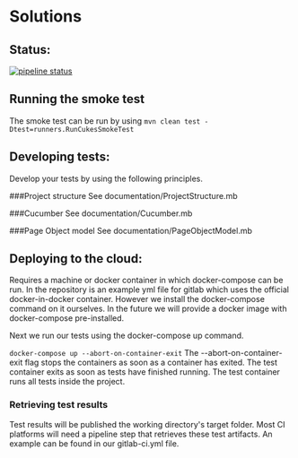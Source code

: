 # Solutions

## Status:
[![pipeline status](https://gitlab.com/valori/salute/java8_webdriver/badges/master/pipeline.svg)](https://gitlab.com/valori/salute/java8_webdriver/-/commits/master)

## Running the smoke test
The smoke test can be run by using `mvn clean test -Dtest=runners.RunCukesSmokeTest`

## Developing tests:
Develop your tests by using the following principles.

###Project structure
See documentation/ProjectStructure.mb

###Cucumber
See documentation/Cucumber.mb

###Page Object model
See documentation/PageObjectModel.mb

## Deploying to the cloud:
Requires a machine or docker container in which docker-compose can be run. In the repository is an example yml file for gitlab which uses the official docker-in-docker container. However we install the docker-compose command on it ourselves. In the future we will provide a docker image with docker-compose pre-installed.

Next we run our tests using the docker-compose up command.

`docker-compose up --abort-on-container-exit`
The --abort-on-container-exit flag stops the containers as soon as a container has exited. The test container exits as soon as tests have finished running. The test container runs all tests inside the project.

### Retrieving test results
Test results will be published the working directory's target folder. Most CI platforms will need a pipeline step that retrieves these test artifacts. An example can be found in our gitlab-ci.yml file.
